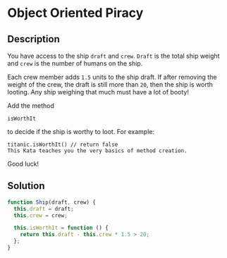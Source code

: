 # Object Oriented Piracy

## Description

You have access to the ship `draft` and `crew`. `Draft` is the total ship weight and `crew` is the number of humans on the ship.

Each crew member adds `1.5` units to the ship draft. If after removing the weight of the crew, the draft is still more than `20`, then the ship is worth looting. Any ship weighing that much must have a lot of booty!

Add the method

```
isWorthIt
```

to decide if the ship is worthy to loot. For example:

```
titanic.isWorthIt() // return false
This Kata teaches you the very basics of method creation.
```

Good luck!

## Solution

```javascript
function Ship(draft, crew) {
  this.draft = draft;
  this.crew = crew;

  this.isWorthIt = function () {
    return this.draft - this.crew * 1.5 > 20;
  };
}
```
